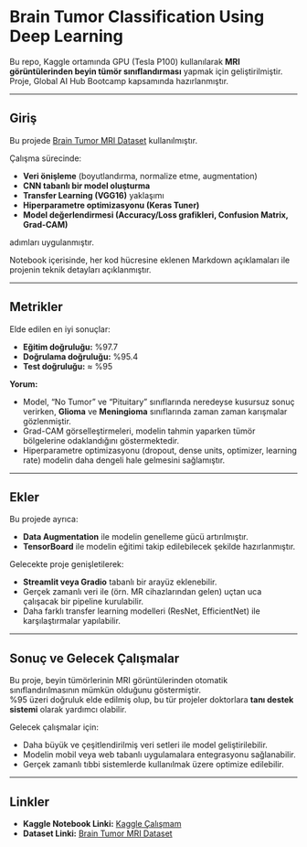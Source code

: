 # Brain Tumor Classification Using Deep Learning

Bu repo, Kaggle ortamında GPU (Tesla P100) kullanılarak **MRI görüntülerinden beyin tümör sınıflandırması** yapmak için geliştirilmiştir. Proje, Global AI Hub Bootcamp kapsamında hazırlanmıştır.

---

## Giriş
Bu projede [Brain Tumor MRI Dataset](https://www.kaggle.com/datasets/masoudnickparvar/brain-tumor-mri-dataset) kullanılmıştır.  

Çalışma sürecinde:  
- **Veri önişleme** (boyutlandırma, normalize etme, augmentation)  
- **CNN tabanlı bir model oluşturma**  
- **Transfer Learning (VGG16)** yaklaşımı  
- **Hiperparametre optimizasyonu (Keras Tuner)**  
- **Model değerlendirmesi (Accuracy/Loss grafikleri, Confusion Matrix, Grad-CAM)**  

adımları uygulanmıştır.  

Notebook içerisinde, her kod hücresine eklenen Markdown açıklamaları ile projenin teknik detayları açıklanmıştır.  

---

## Metrikler
Elde edilen en iyi sonuçlar:  
- **Eğitim doğruluğu:** %97.7  
- **Doğrulama doğruluğu:** %95.4  
- **Test doğruluğu:** ≈ %95  

**Yorum:**  
- Model, “No Tumor” ve “Pituitary” sınıflarında neredeyse kusursuz sonuç verirken, **Glioma** ve **Meningioma** sınıflarında zaman zaman karışmalar gözlenmiştir.  
- Grad-CAM görselleştirmeleri, modelin tahmin yaparken tümör bölgelerine odaklandığını göstermektedir.  
- Hiperparametre optimizasyonu (dropout, dense units, optimizer, learning rate) modelin daha dengeli hale gelmesini sağlamıştır.  

---

## Ekler
Bu projede ayrıca:  
- **Data Augmentation** ile modelin genelleme gücü artırılmıştır.  
- **TensorBoard** ile modelin eğitimi takip edilebilecek şekilde hazırlanmıştır.  

Gelecekte proje genişletilerek:  
- **Streamlit veya Gradio** tabanlı bir arayüz eklenebilir.  
- Gerçek zamanlı veri ile (örn. MR cihazlarından gelen) uçtan uca çalışacak bir pipeline kurulabilir.  
- Daha farklı transfer learning modelleri (ResNet, EfficientNet) ile karşılaştırmalar yapılabilir.  

---

## Sonuç ve Gelecek Çalışmalar
Bu proje, beyin tümörlerinin MRI görüntülerinden otomatik sınıflandırılmasının mümkün olduğunu göstermiştir.  
%95 üzeri doğruluk elde edilmiş olup, bu tür projeler doktorlara **tanı destek sistemi** olarak yardımcı olabilir.  

Gelecek çalışmalar için:  
- Daha büyük ve çeşitlendirilmiş veri setleri ile model geliştirilebilir.  
- Modelin mobil veya web tabanlı uygulamalara entegrasyonu sağlanabilir.  
- Gerçek zamanlı tıbbi sistemlerde kullanılmak üzere optimize edilebilir.  

---

## Linkler
- **Kaggle Notebook Linki:** [Kaggle Çalışmam]([[[https://www.kaggle.com/](https://www.kaggle.com/code/sudetacer/notebook2ae338eafe)](https://www.kaggle.com/code/sudetacer/notebook2ae338eafe)](https://www.kaggle.com/code/sudetacer/notebook2ae338eafe))  
- **Dataset Linki:** [Brain Tumor MRI Dataset](https://www.kaggle.com/datasets/masoudnickparvar/brain-tumor-mri-dataset)  
